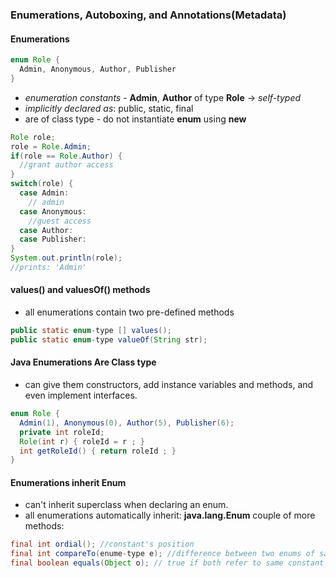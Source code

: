 ### Enumerations, Autoboxing, and Annotations(Metadata)

#### Enumerations

```java
enum Role {
  Admin, Anonymous, Author, Publisher
}
```
- _enumeration constants_ - __Admin__, __Author__ of type __Role__ -> _self-typed_
- _implicitly declared as_: public, static, final
- are of class type - do not instantiate __enum__ using __new__
```java
Role role;
role = Role.Admin;
if(role == Role.Author) {
  //grant author access
}
switch(role) {
  case Admin:
    // admin
  case Anonymous:
    //guest access
  case Author:
  case Publisher:
}
System.out.println(role);
//prints: 'Admin'
```
#### values() and valuesOf() methods
- all enumerations contain two pre-defined methods

```java
public static enum-type [] values();
public static enum-type valueOf(String str);
```
#### Java Enumerations Are Class type
- can give them constructors, add instance variables and methods, and even implement interfaces.

```java
enum Role {
  Admin(1), Anonymous(0), Author(5), Publisher(6);
  private int roleId;
  Role(int r) { roleId = r ; }
  int getRoleId() { return roleId ; }
}

```
#### Enumerations inherit Enum
- can't inherit superclass when declaring an enum.
- all enumerations automatically inherit: __java.lang.Enum__
couple of more methods:
```java
final int ordial(); //constant's position
final int compareTo(enume-type e); //difference between two enums of same enumeration type.
final boolean equals(Object o); // true if both refer to same constant within same enumeration
```
